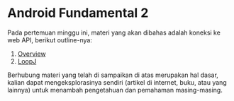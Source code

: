# Android Fundamental 2

Pada pertemuan minggu ini, materi yang akan dibahas adalah koneksi ke web API, berikut outline-nya:

1. [Overview](SubMateri/Overview/Overview.md)
2. [LoopJ](SubMateri/LoopJ) 

Berhubung materi yang telah di sampaikan di atas merupakan hal dasar, kalian dapat mengeksplorasinya sendiri (artikel di internet, buku, atau yang lainnya) untuk menambah pengetahuan dan pemahaman masing-masing. 